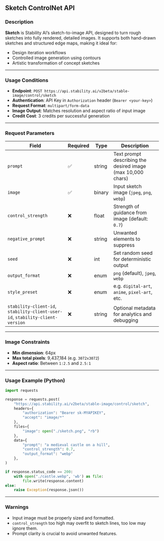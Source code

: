 ## Sketch ControlNet API

### Description

**Sketch** is Stability AI’s sketch-to-image API, designed to turn rough sketches into fully rendered, detailed images. It supports both hand-drawn sketches and structured edge maps, making it ideal for:
- Design iteration workflows
- Controlled image generation using contours
- Artistic transformation of concept sketches

---

### Usage Conditions

- **Endpoint**: `POST https://api.stability.ai/v2beta/stable-image/control/sketch`
- **Authentication**: API Key in `Authorization` header (`Bearer <your-key>`)
- **Request Format**: `multipart/form-data`
- **Image Output**: Matches resolution and aspect ratio of input image
- **Credit Cost**: 3 credits per successful generation

---

### Request Parameters

| Field            | Required | Type     | Description |
|------------------|----------|----------|-------------|
| `prompt`         | ✅        | string   | Text prompt describing the desired image (max 10,000 chars) |
| `image`          | ✅        | binary   | Input sketch image (`jpeg`, `png`, `webp`) |
| `control_strength`| ❌       | float    | Strength of guidance from image (default: `0.7`) |
| `negative_prompt`| ❌       | string   | Unwanted elements to suppress |
| `seed`           | ❌       | int      | Set random seed for deterministic output |
| `output_format`  | ❌       | enum     | `png` (default), `jpeg`, `webp` |
| `style_preset`   | ❌       | enum     | e.g. `digital-art`, `anime`, `pixel-art`, etc. |
| `stability-client-id`, `stability-client-user-id`, `stability-client-version` | ❌ | string | Optional metadata for analytics and debugging |

---

### Image Constraints

- **Min dimension**: 64px
- **Max total pixels**: 9,437,184 (e.g. `3072x3072`)
- **Aspect ratio**: Between `1:2.5` and `2.5:1`

---

### Usage Example (Python)

```python
import requests

response = requests.post(
    "https://api.stability.ai/v2beta/stable-image/control/sketch",
    headers={
        "authorization": "Bearer sk-MYAPIKEY",
        "accept": "image/*"
    },
    files={
        "image": open("./sketch.png", "rb")
    },
    data={
        "prompt": "a medieval castle on a hill",
        "control_strength": 0.7,
        "output_format": "webp"
    },
)

if response.status_code == 200:
    with open("./castle.webp", 'wb') as file:
        file.write(response.content)
else:
    raise Exception(response.json())
```

---

### Warnings

- Input image must be properly sized and formatted.
- `control_strength` too high may overfit to sketch lines, too low may ignore them.
- Prompt clarity is crucial to avoid unwanted features.
